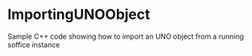 # ImportingUNOObject
Sample C++ code showing how to import an UNO object from a running soffice instance
